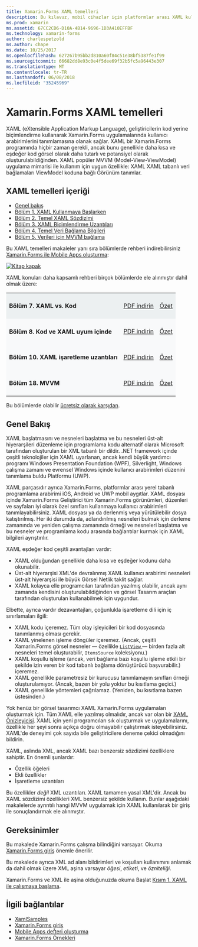```yaml
---
title: Xamarin.Forms XAML temelleri
description: Bu kılavuz, mobil cihazlar için platformlar arası XAML kullanmaya başlama açıklanmaktadır. XAML geliştiricilerin kodu yerine biçimlendirme Xamarin.Forms uygulamalarda kullanıcı arabirimleri tanımlamanızı sağlar.
ms.prod: xamarin
ms.assetid: 67CC2CD6-D10A-4B14-9696-1D3A410EFFBF
ms.technology: xamarin-forms
author: charlespetzold
ms.author: chape
ms.date: 10/25/2017
ms.openlocfilehash: 627267b95bb2d810a60f84c51e38bf5387fe1f99
ms.sourcegitcommit: 66682dd8e93c0e4f5dee69f32b5fc5a96443e307
ms.translationtype: MT
ms.contentlocale: tr-TR
ms.lasthandoff: 06/08/2018
ms.locfileid: "35245969"
---
```

# <a name="xamarinforms-xaml-basics"></a>Xamarin.Forms XAML temelleri

XAML (eXtensible Application Markup Language), geliştiricilerin kod yerine biçimlendirme kullanarak Xamarin.Forms uygulamalarında kullanıcı arabirimlerini tanımlamasına olanak sağlar. XAML bir Xamarin.Forms programında hiçbir zaman gerekli, ancak bunu genellikle daha kısa ve eşdeğer kod görsel olarak daha tutarlı ve potansiyel olarak oluşturulabildiğinden. XAML popüler MVVM (Model-View-ViewModel) uygulama mimarisi ile kullanım için uygun özellikle: XAML XAML tabanlı veri bağlamaları ViewModel koduna bağlı Görünüm tanımlar.

## <a name="xaml-basics-contents"></a>XAML temelleri içeriği

* [Genel bakış](#Overview)
* [Bölüm 1. XAML Kullanmaya Başlarken](~/xamarin-forms/xaml/xaml-basics/get-started-with-xaml.md)
* [Bölüm 2. Temel XAML Sözdizimi](~/xamarin-forms/xaml/xaml-basics/essential-xaml-syntax.md)
* [Bölüm 3. XAML Biçimlendirme Uzantıları](~/xamarin-forms/xaml/xaml-basics/xaml-markup-extensions.md)
* [Bölüm 4. Temel Veri Bağlama Bilgileri](~/xamarin-forms/xaml/xaml-basics/data-binding-basics.md)
* [Bölüm 5. Verileri için MVVM bağlama](~/xamarin-forms/xaml/xaml-basics/data-bindings-to-mvvm.md)

Bu XAML temelleri makaleler yanı sıra bölümlerde rehberi indirebilirsiniz [Xamarin.Forms ile Mobile Apps oluşturma](~/xamarin-forms/creating-mobile-apps-xamarin-forms/index.md):

[![](images/cover-sml.png "Kitap kapak")](~/xamarin-forms/creating-mobile-apps-xamarin-forms/index.md)

XAML konuları daha kapsamlı rehberi birçok bölümlerde ele alınmıştır dahil olmak üzere:

<table style="border:0px; box-shadow:0 0px 0px" cellpadding="0" cellspacing="2" border="0" width="85%">
<tr style="background:#ecf0f1">
  <td style="border:0px;">
    <h4>Bölüm 7. XAML vs. Kod</h4>
  </td>
  <td style="border:0px;" align="right"><a href="https://download.xamarin.com/developer/xamarin-forms-book/XamarinFormsBook-Ch07-Apr2016.pdf">PDF indirin</a> </td>
  <td style="border:0px;" align="right"><a href="~/xamarin-forms/creating-mobile-apps-xamarin-forms/summaries/chapter07.md">Özet</a></td>
</tr>
<tr style="background:#f8f9fa">
  <td style="border:0px;">
    <h4>Bölüm 8. Kod ve XAML uyum içinde</h4>
  </td>
  <td style="border:0px;" align="right"><a href="https://download.xamarin.com/developer/xamarin-forms-book/XamarinFormsBook-Ch08-Apr2016.pdf">PDF indirin</a> </td>
  <td style="border:0px;" align="right"><a href="~/xamarin-forms/creating-mobile-apps-xamarin-forms/summaries/chapter08.md">Özet</a></td>
</tr>
<tr style="background:#f8f9fa">
  <td style="border:0px;">
    <h4>Bölüm 10. XAML işaretleme uzantıları</h4>
  </td>
  <td style="border:0px;" align="right"><a href="https://download.xamarin.com/developer/xamarin-forms-book/XamarinFormsBook-Ch10-Apr2016.pdf">PDF indirin</a> </td>
  <td style="border:0px;" align="right"><a href="~/xamarin-forms/creating-mobile-apps-xamarin-forms/summaries/chapter10.md">Özet</a></td>
</tr>
<tr style="background:#f8f9fa">
  <td style="border:0px;">
    <h4>Bölüm 18. MVVM</h4>
  </td>
  <td style="border:0px;" align="right"><a href="https://download.xamarin.com/developer/xamarin-forms-book/XamarinFormsBook-Ch18-Apr2016.pdf">PDF indirin</a> </td>
  <td style="border:0px;" align="right"><a href="~/xamarin-forms/creating-mobile-apps-xamarin-forms/summaries/chapter18.md">Özet</a></td></tr>
</table>

Bu bölümlerde olabilir [ücretsiz olarak karşıdan](~/xamarin-forms/creating-mobile-apps-xamarin-forms/index.md).

<a name="Overview" />

## <a name="overview"></a>Genel Bakış

XAML başlatmasını ve nesneleri başlatma ve bu nesneleri üst-alt hiyerarşileri düzenleme için programlama kodu alternatif olarak Microsoft tarafından oluşturulan bir XML tabanlı bir dildir. .NET framework içinde çeşitli teknolojiler için XAML uyarlanan, ancak kendi büyük yardımcı programı Windows Presentation Foundation (WPF), Silverlight, Windows çalışma zamanı ve evrensel Windows içinde kullanıcı arabirimleri düzenini tanımlama buldu Platformu (UWP).

XAML parçasıdır ayrıca Xamarin.Forms, platformlar arası yerel tabanlı programlama arabirimi iOS, Android ve UWP mobil aygıtlar. XAML dosyası içinde Xamarin.Forms Geliştirici tüm Xamarin.Forms görünümleri, düzenleri ve sayfaları iyi olarak özel sınıfları kullanmaya kullanıcı arabirimleri tanımlayabilirsiniz. XAML dosyası ya da derlenmiş veya yürütülebilir dosya katıştırılmış. Her iki durumda da, adlandırılmış nesneleri bulmak için derleme zamanında ve yeniden çalışma zamanında örneği ve nesneleri başlatma ve bu nesneler ve programlama kodu arasında bağlantılar kurmak için XAML bilgileri ayrıştırılır.

XAML eşdeğer kod çeşitli avantajları vardır:

-  XAML olduğundan genellikle daha kısa ve eşdeğer kodunu daha okunabilir.
-  Üst-alt hiyerarşisi XML'de devralınmış XAML kullanıcı arabirimi nesneleri üst-alt hiyerarşisi ile büyük Görsel Netlik taklit sağlar.
-  XAML kolayca elle programcıları tarafından yazılmış olabilir, ancak aynı zamanda kendisini oluşturulabildiğinden ve görsel Tasarım araçları tarafından oluşturulan kullanabilmek için uygundur.

Elbette, ayrıca vardır dezavantajları, çoğunlukla işaretleme dili için iç sınırlamaları ilgili:

-  XAML kodu içeremez. Tüm olay işleyicileri bir kod dosyasında tanımlanmış olması gerekir.
-  XAML yinelenen işleme döngüler içeremez. (Ancak, çeşitli Xamarin.Forms görsel nesneler — özellikle [ `ListView` ](https://developer.xamarin.com/api/type/Xamarin.Forms.ListView/) — birden fazla alt nesneleri temel oluşturabilir, `ItemsSource` koleksiyonu.)
-  XAML koşullu işleme (ancak, veri bağlama bazı koşullu işleme etkili bir şekilde izin veren bir kod tabanlı bağlama dönüştürücü başvurabilir.) içeremez.
-  XAML genellikle parametresiz bir kurucusu tanımlamayın sınıfları örneği oluşturulamıyor. (Ancak, bazen bir yolu yoktur bu kısıtlama geçici.)
-  XAML genellikle yöntemleri çağrılamaz. (Yeniden, bu kısıtlama bazen üstesinden.)

Yok henüz bir görsel tasarımcı XAML Xamarin.Forms uygulamaları oluşturmak için. Tüm XAML elle yazılmış olmalıdır, ancak var olan bir [XAML Önizleyicisi](~/xamarin-forms/xaml/xaml-previewer.md). XAML için yeni programcıları sık oluşturmak ve uygulamalarını, özellikle her şeyi sonra açıkça doğru olmayabilir çalıştırmak isteyebilirsiniz. XAML'de deneyimi çok sayıda bile geliştiricilere deneme çekici olmadığını bildirin.

XAML, aslında XML, ancak XAML bazı benzersiz sözdizimi özelliklere sahiptir. En önemli şunlardır:

- Özellik öğeleri
- Ekli özellikler
- İşaretleme uzantıları

Bu özellikler *değil* XML uzantıları. XAML tamamen yasal XML'dir. Ancak bu XAML sözdizimi özellikleri XML benzersiz şekilde kullanın. Bunlar aşağıdaki makalelerde ayrıntılı hangi MVVM uygulamak için XAML kullanılarak bir giriş ile sonuçlandırmak ele alınmıştır.

## <a name="requirements"></a>Gereksinimler

Bu makalede Xamarin.Forms çalışma bilindiğini varsayar. Okuma [Xamarin.Forms giriş](~/xamarin-forms/get-started/introduction-to-xamarin-forms.md) önemle önerilir.

Bu makalede ayrıca XML ad alanı bildirimleri ve koşulları kullanımını anlamak da dahil olmak üzere XML aşina varsayar *öğesi*, *etiketi*, ve *özniteliği*.

Xamarin.Forms ve XML ile aşina olduğunuzda okuma Başlat [Kısım 1. XAML ile çalışmaya başlama](~/xamarin-forms/xaml/xaml-basics/get-started-with-xaml.md).



## <a name="related-links"></a>İlgili bağlantılar

- [XamlSamples](https://developer.xamarin.com/samples/xamarin-forms/XamlSamples/)
- [Xamarin.Forms giriş](~/xamarin-forms/get-started/introduction-to-xamarin-forms.md)
- [Mobile Apps defteri oluşturma](~/xamarin-forms/creating-mobile-apps-xamarin-forms/index.md)
- [Xamarin.Forms Örnekleri](https://developer.xamarin.com/samples/xamarin-forms/all/)

